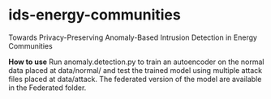 # ids-energy-communities
Towards Privacy-Preserving Anomaly-Based Intrusion Detection in Energy Communities

**How to use**
Run anomaly.detection.py to train an autoencoder on the normal data placed at data/normal/ and test the trained model using multiple attack files placed at data/attack. The federated version of the model are available in the Federated folder. 
